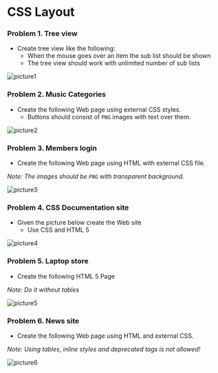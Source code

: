 CSS Layout
==========

### Problem 1. Tree view
*	Create tree view like the following:
	*	When the mouse goes over an item the sub list should be shown
	*	The tree view should work with unlimited number of sub lists

![picture1](https://cloud.githubusercontent.com/assets/3619393/7184543/7e1aaafe-e466-11e4-85b3-0d2a91f7e2f0.png)

### Problem 2. Music Categories
*	Create the following Web page using external CSS styles.
	*	Buttons should consist of `PNG` images with text over them.

![picture2](https://cloud.githubusercontent.com/assets/3619393/7184547/7e1d5fce-e466-11e4-9839-5e30a95045d7.png)

### Problem 3. Members login
*	Create the following Web page using HTML with external CSS file.

_Note: The images should be `PNG` with transparent background._

![picture3](https://cloud.githubusercontent.com/assets/3619393/7184545/7e1d45de-e466-11e4-965e-33f81b8ef5c6.png)

### Problem 4. CSS Documentation site
*	Given the picture below create the Web site
	*	Use CSS and HTML 5

![picture4](https://cloud.githubusercontent.com/assets/3619393/7184544/7e1aea8c-e466-11e4-9081-c96799bd0704.png)

### Problem 5. Laptop store
*	Create the following HTML 5 Page

_Note: Do it without tables_

![picture5](https://cloud.githubusercontent.com/assets/3619393/7184546/7e1d5f4c-e466-11e4-885e-f28d1471879b.png)

### Problem 6. News site
*	Create the following Web page using HTML and external CSS.

_Note: Using tables, inline styles and deprecated tags is *not* allowed!_

![picture6](https://cloud.githubusercontent.com/assets/3619393/7184548/7e1dcc52-e466-11e4-8e21-17b78a84449a.png)